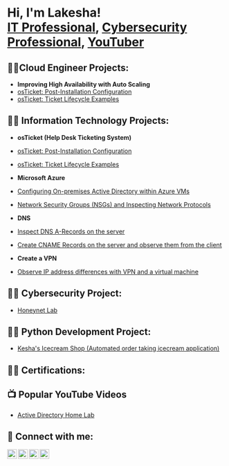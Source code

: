 <h1>Hi, I'm Lakesha! <br/><a href="https://github.com/Ldavis36706"><a href="https://www.linkedin.com/in/lakesha-hunter/">IT Professional</a>, <a href="https://www.linkedin.com/in/lakesha-hunter/">Cybersecurity Professional</a>, <a href="https://www.youtube.com/c/joshmadakor">YouTuber</a></h1>

<h2>👨‍💻Cloud Engineer Projects:</h2>

  - <b>Improving High Availability with Auto Scaling </b>
  - [osTicket: Post-Installation Configuration](https://github.com/Ldavis36706/post-install-config)
  - [osTicket: Ticket Lifecycle Examples](https://github.com/Ldavis36706/ticket-lifecycle)
    

<h2>👨‍💻 Information Technology Projects:</h2>

  - <b>osTicket (Help Desk Ticketing System)</b>
  - [osTicket: Post-Installation Configuration](https://github.com/Ldavis36706/post-install-config)
  - [osTicket: Ticket Lifecycle Examples](https://github.com/Ldavis36706/ticket-lifecycle)
    
- <b>Microsoft Azure</b>
- [Configuring On-premises Active Directory within Azure VMs](https://github.com/Ldavis36706/configure-ad)
- [Network Security Groups (NSGs) and Inspecting Network Protocols](https://github.com/Ldavis36706/azure-network-protocols)

- <b>DNS</b>
- [Inspect DNS A-Records on the server](https://github.com/Ldavis36706/dns)
- [Create CNAME Records on the server and observe them from the client](https://github.com/Ldavis36706/a-records)

- <b>Create a VPN</b>
- [Observe IP address differences with VPN and a virtual machine](https://github.com/Ldavis36706/vpn)


<h2>👨‍💻 Cybersecurity Project:</h2>

  - [Honeynet Lab](https://github.com/Ldavis36706/Honeynet)

<h2>👨‍💻 Python Development Project:</h2>

  - [Kesha's Icecream Shop (Automated order taking icecream application)](https://github.com/Ldavis36706/Kesha-s-Icecream-Shop)

<h2>👨‍💻 Certifications:</h2>

<h2>📺 Popular YouTube Videos</h2>

- [Active Directory Home Lab](https://github.com/joshmadakor1/Algorithms-Practice)

<h2> 🤳 Connect with me:</h2>

[<img align="left" alt="JoshMadakor | YouTube" width="22px" src="https://cdn.jsdelivr.net/npm/simple-icons@v3/icons/youtube.svg" />][youtube]
[<img align="left" alt="JoshMadakor | Twitter" width="22px" src="https://cdn.jsdelivr.net/npm/simple-icons@v3/icons/twitter.svg" />][twitter]
[<img align="left" alt="JoshMadakor | LinkedIn" width="22px" src="https://cdn.jsdelivr.net/npm/simple-icons@v3/icons/linkedin.svg" />][linkedin]
[<img align="left" alt="JoshMadakor | Instagram" width="22px" src="https://cdn.jsdelivr.net/npm/simple-icons@v3/icons/instagram.svg" />][instagram]

[twitter]: https://twitter.com/joshmadakor
[youtube]: https://www.youtube.com/c/joshmadakor
[instagram]: https://www.instagram.com/joshmadakor/
[linkedin]: https://linkedin.com/in/joshmadakor

<!--
**joshmadakor1/joshmadakor1** is a ✨ _special_ ✨ repository because its `README.md` (this file) appears on your GitHub profile.

Here are some ideas to get you started:

- 🔭 I’m currently working on ...
- 🌱 I’m currently learning ...
- 👯 I’m looking to collaborate on ...
- 🤔 I’m looking for help with ...
- 💬 Ask me about ...
- 📫 How to reach me: ...
- 😄 Pronouns: ...
- ⚡ Fun fact: ...
-->
